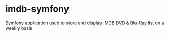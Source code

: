 # imdb-symfony
Symfony application used to store and display IMDB DVD &amp; Blu-Ray list on a weekly basis
